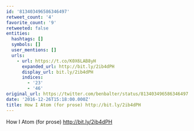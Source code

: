 ```yaml
---
id: '813403496586346497'
retweet_count: '4'
favorite_count: '9'
retweeted: false
entities:
  hashtags: []
  symbols: []
  user_mentions: []
  urls:
    - url: https://t.co/K0X6LAB8yH
      expanded_url: http://bit.ly/2ib4dPH
      display_url: bit.ly/2ib4dPH
      indices:
        - '23'
        - '46'
original_url: https://twitter.com/benbalter/status/813403496586346497
date: '2016-12-26T15:18:00.000Z'
title: How I Atom (for prose) http://bit.ly/2ib4dPH
---
```


How I Atom (for prose) http://bit.ly/2ib4dPH